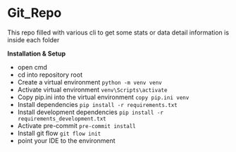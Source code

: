 # Git_Repo
This repo filled with various cli to get some stats or data
detail information is inside each folder

**Installation & Setup**


- open cmd
- cd into repository root
- Create a virtual environment `python -m venv venv`
- Activate virtual environment `venv\Scripts\activate`
- Copy pip.ini into the virtual environment `copy pip.ini venv`
- Install dependencies `pip install -r requirements.txt`
- Install development dependencies `pip install -r requirements_development.txt`
- Activate pre-commit `pre-commit install`
- Install git flow `git flow init` 
- point your IDE to the environment
